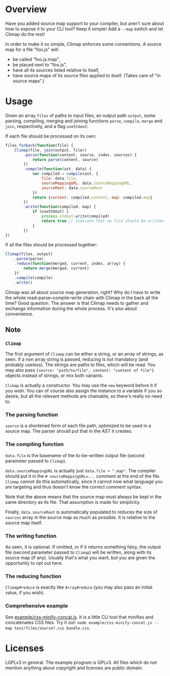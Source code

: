 Overview
========

Have you added source map support to your compiler, but aren't sure about how to expose it to your
CLI tool? Keep it simple! Add a `--map` switch and let Climap do the rest!

In order to make it so simple, Climap enforces some conventions. A source map for a file "foo.js"
will:

- be called "foo.js.map",
- be placed next to "foo.js",
- have all its sources listed relative to itself,
- have source maps of its source files applied to itself. (Takes care of "in source maps".)


Usage
=====

Given an array `files` of paths to input files, an output path `output`, some parsing, compiling,
merging and joining functions `parse`, `compile`, `merge` and `join`, respectively, and a flag
`useStdout`:

If each file should be processed on its own:

```js
files.forEach(function(file) {
	Climap(file, join(output, file))
		.parse(function(content, source, index, sources) {
			return parse(content, source)
		})
		.compile(function(ast, data) {
			var compiled = compile(ast, {
				file: data.file,
				sourceMappingURL: data.sourceMappingURL,
				sourceRoot: data.sourceRoot
			})
			return {content: compiled.content, map: compiled.map}
		})
		.write(function(compiled, map) {
			if (useStdout) {
				process.stdout.write(compiled)
				return true // Indicate that no file should be written.
			}
		})
})
```

If all the files should be processed together:

```js
Climap(files, output)
	.parse(parse)
	.reduce(function(merged, current, index, array) {
		return merge(merged, current)
	})
	.compile(compile)
	.write()
```

Climap was all about source map generation, right? Why do I have to write the whole
read–parse–compile–write chain with Climap in the back all the time? Good question. The answer is
that Climap needs to gather and exchange information during the whole process. It's also about
convenience.

Note
----

### `Climap` ###

The first argument of `Climap` can be either a string, or an array of strings, as seen. If a non
array string is passed, reducing is not mandatory (and probably useless). The strings are paths to
files, which will be read. You may also pass `{source: "path/to/file", content: "content of file"}`
objects instead of strings, or mix both variants.

`Climap` is actually a constructor. You may use the `new` keyword before it if you wish. You can of
course also assign the instance to a variable if you so desire, but all the relevant methods are
chainable, so there's really no need to.

### The parsing function ###

`source` is a shortened form of each file path, optimized to be used in a source map. The parser
should put that in the AST it creates.

### The compiling function ###

`data.file` is the basename of the to-be-written output file (second parameter passed to `Climap`).

`data.sourceMappingURL` is actually just `data.file + ".map"`. The compiler should put it in the `#
sourceMappingURL=...` comment at the end of the file. `Climap` cannot do this automatically, since
it cannot now what language you are targeting and thus doesn't know the correct comment syntax.

Note that the above means that the source map must always be kept in the same directory as its file.
That assumption is made for simplicity.

Finally, `data.sourceRoot` is automatically populated to reduces the size of `sources` array in the
source map as much as possible. It is relative to the source map itself.

### The writing function ###

As seen, it is optional. If omitted, or if it returns something falsy, the output file (second
parameter passed to `Climap`) will be written, along with its source map (if any). Usually that's
what you want, but you are given the opportunity to opt out here.

### The reducing function ###

`Climap#reduce` is exactly like `Array#reduce` (you may also pass an initial value, if you wish).

### Comprehensive example ###

See [example/css-minify-concat.js](example/css-minify-concat.js). It is a little CLI tool that
minifies and concatenates CSS files. Try it out: `node example/css-minify-concat.js --map
test/files/source?.css bundle.css`.


Licenses
========

LGPLv3 in general. The example program is GPLv3. All files which do not mention anything about
copyright and licenses are public domain.
